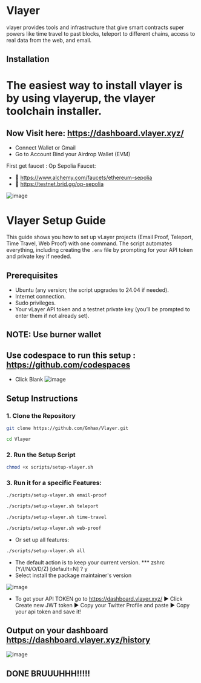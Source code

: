 # Vlayer
vlayer provides tools and infrastructure that give smart contracts super powers like time travel to past blocks, teleport to different chains, access to real data from the web, and email.


## Installation
# The easiest way to install vlayer is by using vlayerup, the vlayer toolchain installer.


## Now Visit here: https://dashboard.vlayer.xyz/
- Connect Wallet or Gmail
- Go to Account Bind your Airdrop Wallet (EVM)

First get faucet :  Op Sepolia Faucet:
-   🔗  https://www.alchemy.com/faucets/ethereum-sepolia
-   🔗   https://testnet.brid.gg/op-sepolia

![image](https://github.com/user-attachments/assets/4e5d52dd-16a4-4fac-8ff3-0ff6f4583e31)



# Vlayer Setup Guide

This guide shows you how to set up vLayer projects (Email Proof, Teleport, Time Travel, Web Proof) with one command. The script automates everything, including creating the `.env` file by prompting for your API token and private key if needed.

## Prerequisites
- Ubuntu (any version; the script upgrades to 24.04 if needed).
- Internet connection.
- Sudo privileges.
- Your vLayer API token and a testnet private key (you’ll be prompted to enter them if not already set).

## NOTE: Use burner wallet

## Use codespace to run this setup : https://github.com/codespaces
- Click Blank
![image](https://github.com/user-attachments/assets/d96e2d57-903e-4d27-b72a-9654cce5e2cd)



## Setup Instructions

### 1. Clone the Repository

```bash
git clone https://github.com/Gmhax/Vlayer.git
```
```bash
cd Vlayer
```

### 2.  Run the Setup Script
```bash
chmod +x scripts/setup-vlayer.sh
```

### 3.  Run it for a specific Features:
```bash
./scripts/setup-vlayer.sh email-proof
```
```bash
./scripts/setup-vlayer.sh teleport
```
```bash
./scripts/setup-vlayer.sh time-travel
```
```bash
./scripts/setup-vlayer.sh web-proof
```
- Or set up all features:
```bash
./scripts/setup-vlayer.sh all
```

 - The default action is to keep your current version.
*** zshrc (Y/I/N/O/D/Z) [default=N] ? y
 - Select install the package maintainer's version 

![image](https://github.com/user-attachments/assets/3b5dd1a7-a6e4-4d21-8085-28401af4ca88)

- To get your API TOKEN go to https://dashboard.vlayer.xyz/ ▶️ Click Create new JWT token ▶️ Copy your Twitter Profile and paste ▶️ Copy your api token and save it!


## Output on your dashboard https://dashboard.vlayer.xyz/history
![image](https://github.com/user-attachments/assets/34f7bd7d-cd10-46df-8f8c-6c12ce93f3de)




## DONE BRUUUHHH!!!!!













